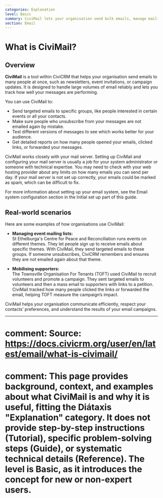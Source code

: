 ```yaml
---
categories: Explanation
level: Basic
summary: CiviMail lets your organisation send bulk emails, manage mailing lists, and track results, helping you communicate effectively with your supporters.
section: Email
---
```


# What is CiviMail?

## Overview

**CiviMail** is a tool within CiviCRM that helps your organisation send emails to many people at once, such as newsletters, event invitations, or campaign updates. It is designed to handle large volumes of email reliably and lets you track how well your messages are performing.

You can use CiviMail to:
- Send targeted emails to specific groups, like people interested in certain events or all your contacts.
- Make sure people who unsubscribe from your messages are not emailed again by mistake.
- Test different versions of messages to see which works better for your audience.
- Get detailed reports on how many people opened your emails, clicked links, or forwarded your messages.

CiviMail works closely with your mail server. Setting up CiviMail and configuring your mail server is usually a job for your system administrator or someone with technical expertise. You may need to check with your web hosting provider about any limits on how many emails you can send per day. If your mail server is not set up correctly, your emails could be marked as spam, which can be difficult to fix.

For more information about setting up your email system, see the Email system configuration section in the Initial set up part of this guide.

## Real-world scenarios

Here are some examples of how organisations use CiviMail:

- **Managing event mailing lists:**  
  St Ethelburga's Centre for Peace and Reconciliation runs events on different themes. They let people sign up to receive emails about specific themes. With CiviMail, they send targeted emails to these groups. If someone unsubscribes, CiviCRM remembers and ensures they are not emailed again about that theme.

- **Mobilising supporters:**  
  The Townsville Organisation For Tenants (TOFT) used CiviMail to recruit volunteers and promote a campaign. They sent targeted emails to volunteers and then a mass email to supporters with links to a petition. CiviMail tracked how many people clicked the links or forwarded the email, helping TOFT measure the campaign’s impact.

CiviMail helps your organisation communicate efficiently, respect your contacts’ preferences, and understand the results of your email campaigns.

---

# comment: Source: https://docs.civicrm.org/user/en/latest/email/what-is-civimail/
# comment: This page provides background, context, and examples about what CiviMail is and why it is useful, fitting the Diátaxis "Explanation" category. It does not provide step-by-step instructions (Tutorial), specific problem-solving steps (Guide), or systematic technical details (Reference). The level is Basic, as it introduces the concept for new or non-expert users.